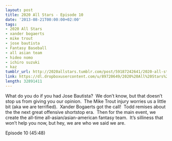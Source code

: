 ```yaml
---
layout: post
title: 2020 All Stars - Episode 10
date: '2013-08-21T00:00:00+02:00'
tags:
- 2020 All Stars
- xander bogaerts
- mike trout
- jose bautista
- Fantasy Baseball
- all asian team
- hideo nomo
- ichiro suzuki
- kaz
tumblr_url: http://2020allstars.tumblr.com/post/59187242641/2020-all-stars-episode-10
link: https://dl.dropboxusercontent.com/u/89720649/2020%20All%20Stars%20-%20Episode%2010%20-%2020130821%20-%20Final.mp3
length: 32891411
---
```

What do you do if you had Jose Bautista?  We don’t know, but that doesn’t stop us from giving you our opinion.  The Mike Trout injury worries us a little bit (aka we are terrified).  Xander Bogaerts got the call!  Todd remises about the the next great offensive shortstop era.  Then for the main event, we create the all-time all-asian/asian-american fantasy team.  It’s silliness that won’t help you now, but hey, we are who we said we are.

Episode 10 (45:48)
